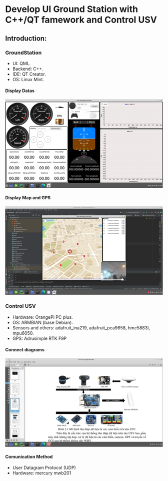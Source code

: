 # Develop UI Ground Station with C++/QT famework and Control USV

## Introduction:
### GroundStation
- UI: QML.
- Backend: C++.
- IDE: QT Creator.
- OS: Linux Mint.
#### Display Datas
![App Screenshot](https://github.com/XuanTrieu2611/Trieu-s/blob/76b5e6b2dc1f9245d7cb537350cb05c6fdcc7bf4/Screenshot%20from%202022-08-06%2010-34-14.png)
#### Display Map and GPS
![App Screenshot](https://github.com/XuanTrieu2611/Trieu-s/blob/10d0ce48fde9b4bd77be0ce05574a0248aadd944/Screenshot%20from%202022-08-06%2013-29-16.png)
### Control USV
- Hardware: OrangePi PC plus.
- OS: ARMBIAN (base Debian).
- Sensors and others: adafruit_ina219, adafruit_pca9658, hmc5883l, mpu6050.
- GPS: Adrusimple RTK F9P
#### Connect diagrams 
![App Screenshot](https://github.com/XuanTrieu2611/Trieu-s/blob/ae1afa8b8a20e29784f2e620e9e197f1f4c9152f/Screenshot%20from%202022-10-10%2023-05-22.png)
#### Comunication Method
- User Datagram Protocol (UDP)
- Hardware: mercury mwb201
